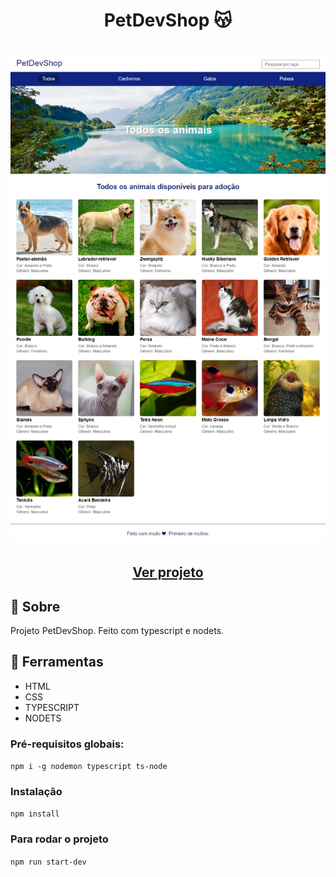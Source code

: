 <h1 align=" center"> 
    PetDevShop 😽
</h1>

<h1>
    <img src="petDevShop.jpeg">
</h1>

<h2 align="center">
    <a href="https://agile-refuge-33537.herokuapp.com/">Ver projeto</a>
</h2>

<h2>🚨 Sobre </h2>

Projeto PetDevShop. Feito com typescript e nodets.

<h2>🔨 Ferramentas </h2>

- HTML
- CSS
- TYPESCRIPT
- NODETS

### Pré-requisitos globais:
`npm i -g nodemon typescript ts-node`

### Instalação
`npm install`

### Para rodar o projeto
`npm run start-dev`
